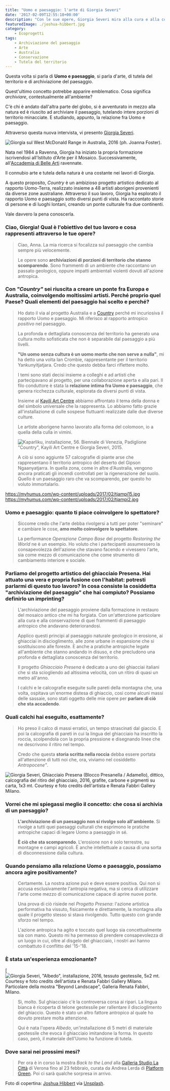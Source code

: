 ```yaml
---
title: "Uomo e paesaggio: l'arte di Giorgia Severi"
date: '2017-02-09T12:55:18+00:00'
description: "Con le sue opere, Giorgia Severi mira alla cura e alla conservazione della natura, indagando Uomo e paesaggio."
featuredImage: ./joshua-hibbert.jpg
category:
    - Ecoprogetti
tags:
    - Archiviazione del paesaggio
    - Arte
    - Australia
    - Conservazione
    - Tutela del territorio
---
```


Questa volta si parla di **Uomo e paesaggio**, si parla d'arte, di tutela del territorio e di archiviazione del paesaggio.

Quest'ultimo concetto potrebbe apparire emblematico. Cosa significa _archiviare_, contestualmente all'ambiente?

C'è chi è andato dall'altra parte del globo, si è avventurato in mezzo alla natura ed è riuscito ad archiviare il paesaggio, tutelando intere porzioni di territorio minacciate. E studiando, appunto, la relazione fra Uomo e paesaggio.

Attraverso questa nuova intervista, vi presento [Giorgia Severi](http://www.giorgiaseveri.com).

![Giorgia sul West McDonald Range in Australia, 2016 (ph. Joanna Foster).](./giorgia-severi-australia.jpg)

Nata nel 1984 a Ravenna, Giorgia ha iniziato la propria formazione iscrivendosi all'Istituto d'Arte per il Mosaico. Successivamente, all'[Accademia di Belle Arti](http://www.accademiabellearti.ra.it) ravennate.

Il connubio arte e tutela della natura è una costante nei lavori di Giorgia.

A questo proposito, _Country_ è un ambizioso progetto artistico dedicato al rapporto Uomo-Terra, realizzato insieme a 48 artisti aborigeni provenienti da diverse zone australiane.
Attraverso il suo lavoro, Giorgia ha esplorato il rapporto Uomo e paesaggio sotto diversi punti di vista. Ha raccontato storie di persone e di luoghi lontani, creando un ponte culturale fra due continenti.

Vale davvero la pena conoscerla.

### Ciao, Giorgia! Qual è l'obiettivo del tuo lavoro e cosa rappresenti attraverso le tue opere?

> Ciao, Anna. La mia ricerca si focalizza sul paesaggio che cambia sempre più velocemente.
>
> Le opere sono **archiviazioni di porzioni di territorio che stanno scomparendo**. Sono frammenti di un ambiente che raccontano un passato geologico, oppure impatti ambientali violenti dovuti all'azione antropica.

### Con _"Country"_ sei riuscita a creare un ponte fra Europa e Australia, coinvolgendo moltissimi artisti. Perché proprio quel Paese? Quali elementi del paesaggio hai scelto e perché?

> Ho dato il via al progetto Australia e a [Country](http://www.giorgiaseveri.com/works/land-project.html) perché mi incuriosiva il rapporto Uomo e paesaggio. Mi riferisco al rapporto antropico _positivo_ nel paesaggio.
>
> La profonda e dettagliata conoscenza del territorio ha generato una cultura molto sofisticata che non è separabile dal paesaggio a più livelli.
>
> **"Un uomo senza cultura è un uomo morto che non serve a nulla"**, mi ha detto una volta Ian Crombie, rappresentante per il territorio Yankunyitjatjara. Credo che questo debba farci riflettere molto.
>
> I temi sono stati decisi insieme a colleghi e ad artisti che partecipavano al progetto, per una collaborazione aperta e alla pari. Il filo conduttore è stata la **relazione intima fra Uomo e paesaggio**, che genera ricchezza culturale, esplorata da diversi punti di vista.
>
> Insieme al [Kayili Art Centre](http://kayili.com.au) abbiamo affrontato il tema della donna e del simbolo universale che la rappresenta. Lo abbiamo fatto grazie all'installazione di culle sospese fluttuanti realizzate dalle due diverse culture.
>
> Le artiste aborigene hanno lavorato alla forma del colomoon, io a quella della culla in vimini.
>
> ![Kaparliku, installazione, 56. Biennale di Venezia, Padiglione "Country", Kayili Art Centre e Giorgia Severi, 2015.](./giorgia-severi-art.jpg)
>
> A ciò si sono aggiunte 57 calcografie di piante arse che rappresentano il territorio antropico del deserto del Gipson Ngaanyatjarra. In quella zona, come in altre d'Australia, vengono ancora praticati gli incendi controllati per la rigenerazione del suolo. Quello è un paesaggio raro che va scomparendo, per questo ho voluto immortalarlo.

https://myhumus.com/wp-content/uploads/2017/02/tjampi15.jpg
https://myhumus.com/wp-content/uploads/2017/02/tjampi2.jpg

### Uomo e paesaggio: quanto ti piace coinvolgere lo spettatore?

> Siccome credo che l'arte debba rivolgersi a tutti per poter "seminare" e cambiare le cose, **amo molto coinvolgere lo spettatore**.
>
> La performance _Operazione Campo Base_ del progetto _Restoring the World_ ne è un esempio. Ho voluto che i partecipanti assumessero la consapevolezza dell'azione che stavano facendo e vivessero l'arte, sia come mezzo di comunicazione che come strumento di cambiamento interiore e sociale.

### Parliamo del progetto artistico del ghiacciaio Presena. Hai attuato una vera e propria fusione con l'habitat: potresti parlarmi di questo tuo lavoro? In cosa consiste la cosiddetta "archiviazione del paesaggio" che hai compiuto? Possiamo definirlo un imprinting?

> L'archiviazione del paesaggio proviene dalla formazione in restauro del mosaico antico che mi ha forgiata. Con un'attenzione particolare alla cura e alla conservazione di quei frammenti di paesaggio antropico che andavano deteriorandosi.
>
> Applico questi principi al paesaggio naturale geologico in erosione, ai ghiacciai in discioglimento, alle zone urbane in espansione che si sostituiscono alle foreste. E anche a pratiche antropiche legate all'ambiente che stanno andando in disuso, e che precludono una profonda e dettagliata conoscenza del territorio.
>
> Il progetto _Ghiacciaio Presena_ è dedicato a uno dei ghiacciai italiani che si sta sciogliendo ad altissima velocità, con un ritiro di quasi un metro all'anno.
>
> I calchi e le calcografie eseguite sulle pareti della montagna che, una volta, ospitava un'enorme distesa di ghiaccio, così come alcuni massi delle sassaie, sono stati oggetto delle mie opere per **parlare di ciò che sta accadendo**.

### Quali calchi hai eseguito, esattamente?

> Ho preso il calco di massi erratici, un tempo strascinati dal giaccio. E poi la calcografia di pareti in cui la lingua del ghiacciaio ha inscritto la roccia, scolpendola con la propria pressione e disegnando linee che ne descrivono il ritiro nel tempo.
>
> Credo che questa **storia scritta nella roccia** debba essere portata all'attenzione di tutti noi che, ora, viviamo nel cosiddetto _Antropocene"_.

![Giorgia Severi, Ghiacciaio Presena (Blocco Presanella / Adamello), dittico, calcografia del ritiro del ghiacciaio, 2016, grafite, carbone e pigmenti su carta, 1x3 mt. Courtesy e foto credits dell'artista e Renata Fabbri Gallery Milano.](./ghiacciaio-presena-rilievo.jpg)

### Vorrei che mi spiegassi meglio il concetto: che cosa si archivia di un paesaggio?

> **L'archiviazione di un paesaggio non si rivolge solo all'ambiente**. Si rivolge a tutti quei paesaggi culturali che esprimono le pratiche antropiche capaci di legare Uomo a paesaggio in sé.
>
> **È ciò che sta scomparendo**. L'erosione non è solo terrestre, su montagne e campi agricoli. È anche intellettuale a causa di una sorta di disconnessione dalla cultura.

### Quando pensiamo alla relazione Uomo e paesaggio, possiamo ancora agire positivamente?

> Certamente. La nostra azione può e deve essere positiva. Qui non si accusa esclusivamente l'antropia negativa, ma si cerca di utilizzare l'arte come mezzo di comunicazione capace di aprire nuove porte.
>
> Una prova di ciò risiede nel _Progetto Presena_: l'azione artistica performativa ha vissuto, fisicamente e direttamente, la montagna alla quale il progetto stesso si stava rivolgendo. Tutto questo con grande sforzo nel tempo.
>
> L'azione antropica ha agito e toccato quel luogo sia concettualmente sia con mano. Questo mi ha permesso di prendere consapevolezza di un luogo in cui, oltre al disgelo del ghiacciaio, i nostri avi hanno combattuto il conflitto del '15-'18.

### È stata un'esperienza emozionante?

[![Giorgia Severi, "Albedo", installazione, 2016, tessuto geotessile, 5x2 mt. Courtesy e foto credits dell'artista e Renata Fabbri Gallery Milano. Particolare della mostra "Beyond Landscape", Galleria Renata Fabbri, Milano.](./imprinting.jpg)

> Sì, molto. Sul ghiacciaio c'è la controversa corsa ai ripari. La lingua bianca è ricoperta di telone geotessile per rallentare il discioglimento del ghiaccio. Questo è stato un altro fattore antropico al quale ho dovuto prestare molta attenzione.
>
> Qui è nata l'opera _Albedo_, un'installazione di 5 metri di materiale geotessile che evoca il ghiacciaio imitandone la forma. In questo caso, però, il materiale dell'Uomo ha funzione di tutela.

### Dove sarai nei prossimi mesi?

> Per ora è in corso la mostra _Back to the Land_ alla [Galleria Studio La Città](http://www.studiolacitta.it) di Verona fino al 23 febbraio, curata da Andrea Lerda di [Platform Green](http://www.platformgreen.org). Poi ci sarà qualche sorpresa in arrivo.

Foto di copertina: [Joshua Hibbert](https://unsplash.com/@joshnh) via [Unsplash](https://unsplash.com).

